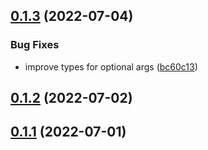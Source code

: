 

## [0.1.3](https://github.com/sidwebworks/coot/compare/0.1.2...0.1.3) (2022-07-04)


### Bug Fixes

* improve types for optional args ([bc60c13](https://github.com/sidwebworks/coot/commit/bc60c1334c8b15b0c20361746e5fc3c433698754))

## [0.1.2](https://github.com/sidwebworks/coot/compare/0.1.1...0.1.2) (2022-07-02)

## [0.1.1](https://github.com/sidwebworks/coot/compare/0.1.0...0.1.1) (2022-07-01)